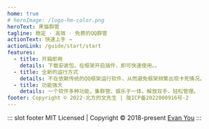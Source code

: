 ```yaml
---
home: true
# heroImage: /logo-hm-color.png
heroText: 黑猫群管
tagline: 稳定 · 高效 · 免费的QQ群管
actionText: 快速上手 →
actionLink: /guide/start/start
features:
  - title: 开箱即用
    details: 下载安装包，在框架开启插件，即可快速使用。。
  - title: 全新的运行方式
    details: 不在依赖传统的QQ框架运行软件，从而避免框架频繁出现卡死情况。
  - title: 功能强大
    details: 一个软件多种功能，集群管、娱乐于一体。解放双手，轻松管理。
footer: Copyright © 2022-北方的文先生 | 陇ICP备2022000916号-2
---
```


<Vssue />

::: slot footer
MIT Licensed | Copyright © 2018-present [Evan You](https://github.com/yyx990803)
:::
